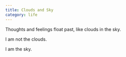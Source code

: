 ```yaml
---
title: Clouds and Sky
category: life
---
```


Thoughts and feelings
float past,
like clouds
in the sky.

I am not the clouds.

I am the sky.

